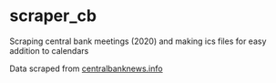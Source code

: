 # scraper_cb
Scraping central bank meetings (2020) and making ics files for easy addition to calendars

Data scraped from [centralbanknews.info](http://www.centralbanknews.info/p/central-bank-calendar_29.html)
